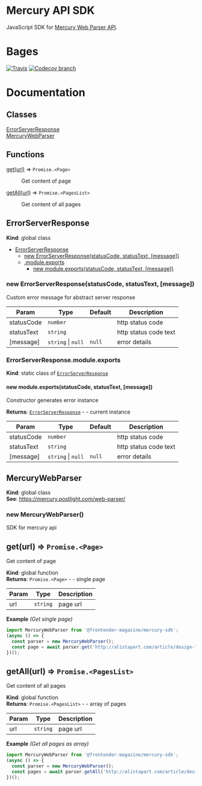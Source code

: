 # Mercury API SDK

JavaScript SDK for [Mercury Web Parser API](https://mercury.postlight.com/web-parser/).

# Bages

[![Travis](https://img.shields.io/travis/FrontenderMagazineDevelopment/mercury-sdk.svg?style=for-the-badge)](https://travis-ci.org/FrontenderMagazineDevelopment/mercury-sdk) [![Codecov branch](https://img.shields.io/codecov/c/github/FrontenderMagazineDevelopment/mercury-sdk/master.svg?style=for-the-badge)](https://codecov.io/gh/FrontenderMagazineDevelopment/mercury-sdk)

# Documentation
## Classes

<dl>
<dt><a href="#ErrorServerResponse">ErrorServerResponse</a></dt>
<dd></dd>
<dt><a href="#MercuryWebParser">MercuryWebParser</a></dt>
<dd></dd>
</dl>

## Functions

<dl>
<dt><a href="#get">get(url)</a> ⇒ <code>Promise.&lt;Page&gt;</code></dt>
<dd><p>Get content of page</p>
</dd>
<dt><a href="#getAll">getAll(url)</a> ⇒ <code>Promise.&lt;PagesList&gt;</code></dt>
<dd><p>Get content of all pages</p>
</dd>
</dl>

<a name="ErrorServerResponse"></a>

## ErrorServerResponse
**Kind**: global class  

* [ErrorServerResponse](#ErrorServerResponse)
    * [new ErrorServerResponse(statusCode, statusText, [message])](#new_ErrorServerResponse_new)
    * [.module.exports](#ErrorServerResponse.module.exports)
        * [new module.exports(statusCode, statusText, [message])](#new_ErrorServerResponse.module.exports_new)

<a name="new_ErrorServerResponse_new"></a>

### new ErrorServerResponse(statusCode, statusText, [message])
Custom error message for abstract server response


| Param | Type | Default | Description |
| --- | --- | --- | --- |
| statusCode | <code>number</code> |  | http status code |
| statusText | <code>string</code> |  | http status code text |
| [message] | <code>string</code> \| <code>null</code> | <code>null</code> | error details |

<a name="ErrorServerResponse.module.exports"></a>

### ErrorServerResponse.module.exports
**Kind**: static class of [<code>ErrorServerResponse</code>](#ErrorServerResponse)  
<a name="new_ErrorServerResponse.module.exports_new"></a>

#### new module.exports(statusCode, statusText, [message])
Constructor generates error instance

**Returns**: [<code>ErrorServerResponse</code>](#ErrorServerResponse) - - current instance  

| Param | Type | Default | Description |
| --- | --- | --- | --- |
| statusCode | <code>number</code> |  | http status code |
| statusText | <code>string</code> |  | http status code text |
| [message] | <code>string</code> \| <code>null</code> | <code>null</code> | error details |

<a name="MercuryWebParser"></a>

## MercuryWebParser
**Kind**: global class  
**See**: https://mercury.postlight.com/web-parser/  
<a name="new_MercuryWebParser_new"></a>

### new MercuryWebParser()
SDK for mercury api

<a name="get"></a>

## get(url) ⇒ <code>Promise.&lt;Page&gt;</code>
Get content of page

**Kind**: global function  
**Returns**: <code>Promise.&lt;Page&gt;</code> - - single page  

| Param | Type | Description |
| --- | --- | --- |
| url | <code>string</code> | page url |

**Example** *(Get single page)*  
```js
import MercuryWebParser from '@frontender-magazine/mercury-sdk';
(async () => {
  const parser = new MercuryWebParser();
  const page = await parser.get('http://alistapart.com/article/design-like-a-teacher');
})();
```
<a name="getAll"></a>

## getAll(url) ⇒ <code>Promise.&lt;PagesList&gt;</code>
Get content of all pages

**Kind**: global function  
**Returns**: <code>Promise.&lt;PagesList&gt;</code> - - array of pages  

| Param | Type | Description |
| --- | --- | --- |
| url | <code>string</code> | page url |

**Example** *(Get all pages as array)*  
```js
import MercuryWebParser from '@frontender-magazine/mercury-sdk';
(async () => {
  const parser = new MercuryWebParser();
  const pages = await parser.getAll('http://alistapart.com/article/design-like-a-teacher');
})();
```
